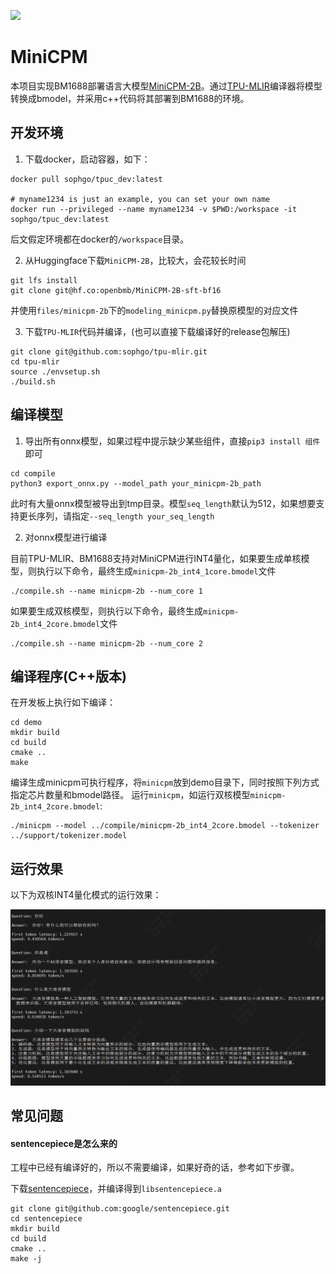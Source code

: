 ![](./assets/sophgo_chip.png)

# MiniCPM

本项目实现BM1688部署语言大模型[MiniCPM-2B](https://huggingface.co/openbmb/MiniCPM-2B-sft-bf16)。通过[TPU-MLIR](https://github.com/sophgo/tpu-mlir)编译器将模型转换成bmodel，并采用c++代码将其部署到BM1688的环境。


## 开发环境


1. 下载docker，启动容器，如下：

``` shell
docker pull sophgo/tpuc_dev:latest

# myname1234 is just an example, you can set your own name
docker run --privileged --name myname1234 -v $PWD:/workspace -it sophgo/tpuc_dev:latest
```
后文假定环境都在docker的`/workspace`目录。


2. 从Huggingface下载`MiniCPM-2B`，比较大，会花较长时间

``` shell
git lfs install
git clone git@hf.co:openbmb/MiniCPM-2B-sft-bf16
```

并使用`files/minicpm-2b`下的`modeling_minicpm.py`替换原模型的对应文件


3. 下载`TPU-MLIR`代码并编译，(也可以直接下载编译好的release包解压)

``` shell
git clone git@github.com:sophgo/tpu-mlir.git
cd tpu-mlir
source ./envsetup.sh
./build.sh
```

## 编译模型

1. 导出所有onnx模型，如果过程中提示缺少某些组件，直接`pip3 install 组件`即可

``` shell
cd compile
python3 export_onnx.py --model_path your_minicpm-2b_path
```
此时有大量onnx模型被导出到tmp目录。模型`seq_length`默认为512，如果想要支持更长序列，请指定`--seq_length your_seq_length`

2. 对onnx模型进行编译

目前TPU-MLIR、BM1688支持对MiniCPM进行INT4量化，如果要生成单核模型，则执行以下命令，最终生成`minicpm-2b_int4_1core.bmodel`文件

```shell
./compile.sh --name minicpm-2b --num_core 1 
```

如果要生成双核模型，则执行以下命令，最终生成`minicpm-2b_int4_2core.bmodel`文件

```shell
./compile.sh --name minicpm-2b --num_core 2 
```

## 编译程序(C++版本)

在开发板上执行如下编译：

```shell
cd demo
mkdir build
cd build
cmake ..
make
```

编译生成minicpm可执行程序，将`minicpm`放到demo目录下，同时按照下列方式指定芯片数量和bmodel路径。
运行`minicpm`，如运行双核模型`minicpm-2b_int4_2core.bmodel`:
```shell
./minicpm --model ../compile/minicpm-2b_int4_2core.bmodel --tokenizer ../support/tokenizer.model
```

## 运行效果

以下为双核INT4量化模式的运行效果：

![](../../assets/minicpm.png)

## 常见问题

#### sentencepiece是怎么来的

工程中已经有编译好的，所以不需要编译，如果好奇的话，参考如下步骤。

下载[sentencepiece](https://github.com/google/sentencepiece)，并编译得到`libsentencepiece.a`

```shell
git clone git@github.com:google/sentencepiece.git
cd sentencepiece
mkdir build
cd build
cmake ..
make -j
```